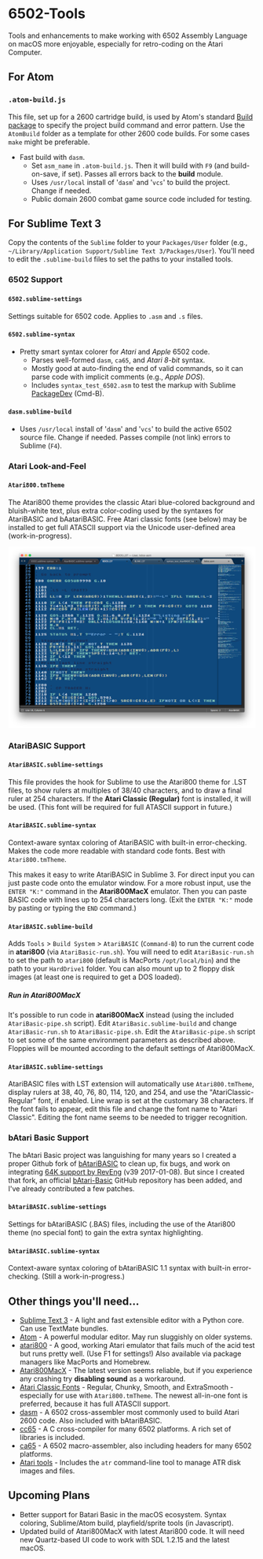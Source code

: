 # 6502-Tools
Tools and enhancements to make working with 6502 Assembly Language on macOS more enjoyable, especially for retro-coding on the Atari Computer.

## For Atom

### `.atom-build.js`
This file, set up for a 2600 cartridge build, is used by Atom's standard [Build package](https://atom.io/packages/build) to specify the project build command and error pattern. Use the `AtomBuild` folder as a template for other 2600 code builds. For some cases `make` might be preferable.
- Fast build with `dasm`.
  - Set `asm_name` in `.atom-build.js`. Then it will build with `F9` (and build-on-save, if set). Passes all errors back to the **build** module.
  - Uses `/usr/local` install of '`dasm`' and '`vcs`' to build the project. Change if needed.
  - Public domain 2600 combat game source code included for testing.

## For Sublime Text 3

Copy the contents of the `Sublime` folder to your `Packages/User` folder (e.g., `~/Library/Application Support/Sublime Text 3/Packages/User`). You'll need to edit the `.sublime-build` files to set the paths to your installed tools.

### 6502 Support

#### `6502.sublime-settings`
Settings suitable for 6502 code. Applies to `.asm` and `.s` files.

#### `6502.sublime-syntax`
- Pretty smart syntax colorer for *Atari* and *Apple* 6502 code.
  - Parses well-formed `dasm`, `ca65`, and *Atari 8-bit* syntax.
  - Mostly good at auto-finding the end of valid commands, so it can parse code with implicit comments (e.g., *Apple DOS*).
  - Includes `syntax_test_6502.asm` to test the markup with Sublime [PackageDev](https://packagecontrol.io/packages/PackageDev) (Cmd-B).

#### `dasm.sublime-build`
- Uses `/usr/local` install of '`dasm`' and '`vcs`' to build the active 6502 source file. Change if needed. Passes compile (not link) errors to Sublime (`F4`).

### Atari Look-and-Feel

#### `Atari800.tmTheme`
The Atari800 theme provides the classic Atari blue-colored background and bluish-white text, plus extra color-coding used by the syntaxes for AtariBASIC and bAatariBASIC. Free Atari classic fonts (see below) may be installed to get full ATASCII support via the Unicode user-defined area (work-in-progress).

![Atari800.tmTheme](_img/atari-code-theme.png)

### AtariBASIC Support

#### `AtariBASIC.sublime-settings`
This file provides the hook for Sublime to use the Atari800 theme for .LST files, to show rulers at multiples of 38/40 characters, and to draw a final ruler at 254 characters. If the **Atari Classic (Regular)** font is installed, it will be used. (This font will be required for full ATASCII support in future.)

#### `AtariBASIC.sublime-syntax`
Context-aware syntax coloring of AtariBASIC with built-in error-checking. Makes the code more readable with standard code fonts. Best with `Atari800.tmTheme`.

This makes it easy to write AtariBASIC in Sublime 3. For direct input you can just paste code onto the emulator window. For a more robust input, use the `ENTER "K:"` command in the **Atari800MacX** emulator. Then you can paste BASIC code with lines up to 254 characters long. (Exit the `ENTER "K:"` mode by pasting or typing the `END` command.)

#### `AtariBASIC.sublime-build`
Adds `Tools` > `Build System` > `AtariBASIC` (`Command-B`) to run the current code in **atari800** (via `AtariBasic-run.sh`). You will need to edit `AtariBasic-run.sh` to set the path to `atari800` (default is MacPorts `/opt/local/bin`) and the path to your `HardDrive1` folder. You can also mount up to 2 floppy disk images (at least one is required to get a DOS loaded).

##### Run in Atari800MacX
It's possible to run code in **atari800MacX** instead (using the included `AtariBasic-pipe.sh` script). Edit `AtariBasic.sublime-build` and change `AtariBasic-run.sh` to `AtariBasic-pipe.sh`. Edit the `AtariBasic-pipe.sh` script to set some of the same environment parameters as described above. Floppies will be mounted according to the default settings of Atari800MacX.

#### `AtariBASIC.sublime-settings`
AtariBASIC files with LST extension will automatically use `Atari800.tmTheme`, display rulers at 38, 40, 76, 80, 114, 120, and 254, and use the "AtariClassic-Regular" font, if enabled. Line wrap is set at the customary 38 characters. If the font fails to appear, edit this file and change the font name to "Atari Classic". Editing the font name seems to be needed to trigger recognition.

### bAtari Basic Support
The bAtari Basic project was languishing for many years so I created a proper Github fork of [bAtariBASIC](/thinkyhead/bAtariBASIC) to clean up, fix bugs, and work on integrating [64K support by RevEng](http://atariage.com/forums/topic/214909-bb-with-native-64k-cart-support-11dreveng/) (v39 2017-01-08). But since I created that fork, an official [bAtari-Basic](https://github.com/batari-Basic/batari-Basic) GitHub repository has been added, and I've already contributed a few patches.

#### `bAtariBASIC.sublime-settings`
Settings for bAtariBASIC (.BAS) files, including the use of the Atari800 theme (no special font) to gain the extra syntax highlighting.

#### `bAtariBASIC.sublime-syntax`
Context-aware syntax coloring of bAtariBASIC 1.1 syntax with built-in error-checking. (Still a work-in-progress.)

## Other things you'll need…
  - [Sublime Text 3](https://www.sublimetext.com/3) - A light and fast extensible editor with a Python core. Can use TextMate bundles.
  - [Atom](http://atom.io) - A powerful modular editor. May run sluggishly on older systems.
  - [atari800](https://sourceforge.net/projects/atari800/files/atari800/) - A good, working Atari emulator that fails much of the acid test but runs pretty well. (Use F1 for settings!) Also available via package managers like MacPorts and Homebrew.
  - [Atari800MacX](https://github.com/atarimacosx/Atari800MacX/releases) - The latest version seems reliable, but if you experience any crashing try **disabling sound** as a workaround.
  - [Atari Classic Fonts](http://members.bitstream.net/marksim/atarimac/fonts.html) - Regular, Chunky, Smooth, and ExtraSmooth - especially for use with `Atari800.tmTheme`. The newest all-in-one font is preferred, because it has full ATASCII support.
  - [dasm](http://dasm-dillon.sourceforge.net) - A 6502 cross-assembler most commonly used to build Atari 2600 code. Also included with bAtariBASIC.
  - [cc65](https://github.com/cc65/cc65) - A C cross-compiler for many 6502 platforms. A rich set of libraries is included.
  - [ca65](https://github.com/cc65/cc65) - A 6502 macro-assembler, also including headers for many 6502 platforms.
  - [Atari tools](https://github.com/jhallen/atari-tools) - Includes the `atr` command-line tool to manage ATR disk images and files.

## Upcoming Plans
- Better support for Batari Basic in the macOS ecosystem. Syntax coloring, Sublime/Atom build, playfield/sprite tools (in Javascript).
- Updated build of Atari800MacX with latest Atari800 code. It will need new Quartz-based UI code to work with SDL 1.2.15 and the latest macOS.
